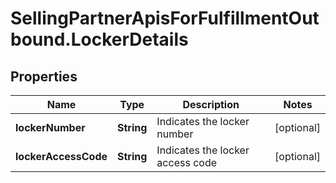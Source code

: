 # SellingPartnerApisForFulfillmentOutbound.LockerDetails

## Properties
Name | Type | Description | Notes
------------ | ------------- | ------------- | -------------
**lockerNumber** | **String** | Indicates the locker number | [optional] 
**lockerAccessCode** | **String** | Indicates the locker access code | [optional] 



